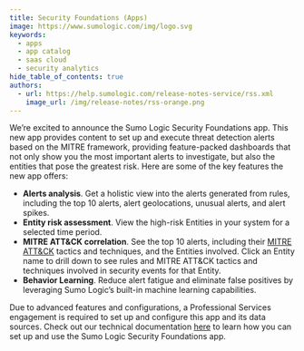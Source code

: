 ```yaml
---
title: Security Foundations (Apps)
image: https://www.sumologic.com/img/logo.svg
keywords:
  - apps
  - app catalog
  - saas cloud
  - security analytics
hide_table_of_contents: true
authors:
  - url: https://help.sumologic.com/release-notes-service/rss.xml
    image_url: /img/release-notes/rss-orange.png
---
```


We’re excited to announce the Sumo Logic Security Foundations app. This new app provides content to set up and execute threat detection alerts based on the MITRE framework, providing feature-packed dashboards that not only show you the most important alerts to investigate, but also the entities that pose the greatest risk. Here are some of the key features the new app offers:

* **Alerts analysis**. Get a holistic view into the alerts generated from rules, including the top 10 alerts, alert geolocations, unusual alerts, and alert spikes.
* **Entity risk assessment**. View the high-risk Entities in your system for a selected time period.
* **MITRE ATT&CK correlation**. See the top 10 alerts, including their [MITRE ATT&CK](https://attack.mitre.org/) tactics and techniques, and the Entities involved. Click an Entity name to drill down to see rules and MITRE ATT&CK tactics and techniques involved in security events for that Entity.
* **Behavior Learning**. Reduce alert fatigue and eliminate false positives by leveraging Sumo Logic’s built-in machine learning capabilities.

Due to advanced features and configurations, a Professional Services engagement is required to set up and configure this app and its data sources. Check out our technical documentation [here](/docs/integrations/sumo-apps/security-foundations/) to learn how you can set up and use the Sumo Logic Security Foundations app.